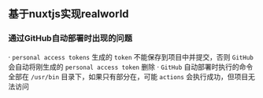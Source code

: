 ## 基于nuxtjs实现realworld

### 通过GitHub自动部署时出现的问题

  · `personal access tokens` 生成的 `token` 不能保存到项目中并提交，否则 `GitHub` 会自动将刚生成的 `personal access token` 删除
  · `GitHub` 自动部署时执行的命令全部在 `/usr/bin` 目录下，如果只有部分在，可能 `actions` 会执行成功，但项目无法访问